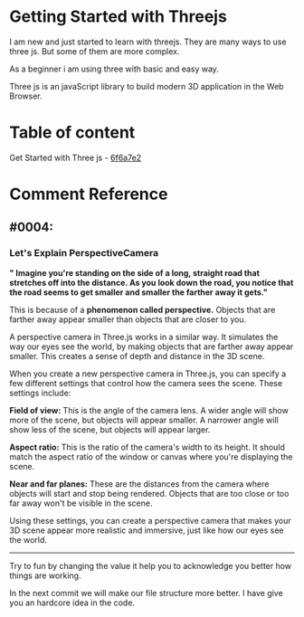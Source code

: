 # Getting Started with Threejs 

I am new and just started to learn with threejs. They are many ways to use three js. But some of them are more complex.

As a beginner i am using three with basic and easy way. 

Three js is an javaScript library to build modern 3D application in the Web Browser.

# Table of content

Get Started with Three js - [6f6a7e2](https://github.com/Fardeen-Awais/Learning-Three-Js-/commit/6f6a7e2)



# Comment Reference 

## #0004:

### Let's Explain PerspectiveCamera

**" Imagine you're standing on the side of a long, straight road that stretches off into the distance.
As you look down the road, you notice that the road seems to get smaller and smaller the farther away it gets."**

This is because of a **phenomenon called perspective.** Objects that are farther away appear smaller than objects that are closer to you.

A perspective camera in Three.js works in a similar way. It simulates the way our eyes see the world, by making objects that are farther away appear smaller. This creates a sense of depth and distance in the 3D scene.

When you create a new perspective camera in Three.js, you can specify a few different settings that control how the camera sees the scene. These settings include:

**Field of view:** This is the angle of the camera lens. A wider angle will show more of the scene, but objects will appear smaller. A narrower angle will show less of the scene, but objects will appear larger.

**Aspect ratio:** This is the ratio of the camera's width to its height. It should match the aspect ratio of the window or canvas where you're displaying the scene.

**Near and far planes:** These are the distances from the camera where objects will start and stop being rendered. Objects that are too close or too far away won't be visible in the scene.

Using these settings, you can create a perspective camera that makes your 3D scene appear more realistic and immersive, just like how our eyes see the world.


---------------------------------------

Try to fun by changing the value it help you to acknowledge you better how things are working.

In the next commit we will make our file structure more better. I have give you an hardcore idea in the code. 
